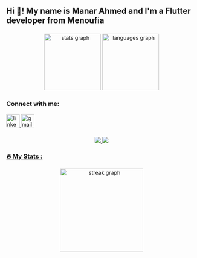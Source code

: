 <div align="center">
  
</div>

###
<h2 align="left">Hi 👋! My name is Manar Ahmed and I'm a Flutter developer from Menoufia</h2>

###

<div align="center">
  
<img src="https://github-readme-stats.vercel.app/api?username=manarahmedk&hide_title=false&hide_rank=false&show_icons=true&include_all_commits=true&count_private=true&disable_animations=false&theme=dracula&locale=en&hide_border=false&order=1" height="150" alt="stats graph"  />
<img src="https://github-readme-stats.vercel.app/api/top-langs?username=manarahmedk&locale=en&hide_title=false&layout=compact&card_width=320&langs_count=5&theme=dracula&hide_border=false&order=2"  height="150" alt="languages graph"  />
</div>

###
<h3 align="left">Connect with me:</h3>
<div align="left">
  <a href="https://www.linkedin.com/in/manar-ahmed-743539188/">
    <img src="https://img.shields.io/static/v1?message=LinkedIn&logo=linkedin&label=&color=0077B5&logoColor=white&labelColor=&style=for-the-badge" height="35" alt="linkedin logo"  />
  <a href="manarahmedk@gmail.com">
    <img src="https://img.shields.io/static/v1?message=Gmail&logo=gmail&label=&color=D14836&logoColor=white&labelColor=&style=for-the-badge" height="35" alt="gmail logo"  />
</div>

###



<div align="center">
  <img src="https://visitor-badge.laobi.icu/badge?page_id=manarahmedk.manarahmedk&"  />
  <img src="https://profile-counter.glitch.me/manarahmedk/count.svg?"  />
  
</div>

<h3 align="left">🔥   My Stats :</h3>

###

<div align="center">
  <img src="https://streak-stats.demolab.com?user=manarahmedk&locale=en&mode=daily&theme=dark&hide_border=false&border_radius=5&order=3" height="220" alt="streak graph"  />
</div>
